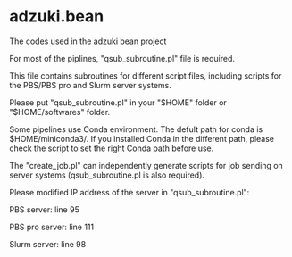 # adzuki.bean
The codes used in the adzuki bean project

For most of the piplines, "qsub_subroutine.pl" file is required.

This file contains subroutines for different script files, including scripts for the PBS/PBS pro and Slurm server systems.

Please put "qsub_subroutine.pl" in your "$HOME" folder or "$HOME/softwares" folder.

Some pipelines use Conda environment. The defult path for conda is $HOME/miniconda3/. If you installed Conda in the different path, please check the script to set the right Conda path before use.

The "create_job.pl" can independently generate scripts for job sending on server systems (qsub_subroutine.pl is also required).

Please modified IP address of the server in "qsub_subroutine.pl":

PBS server:
line 95

PBS pro server:
line 111

Slurm server:
line 98
